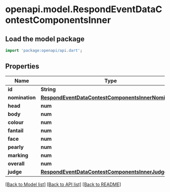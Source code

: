 # openapi.model.RespondEventDataContestComponentsInner

## Load the model package
```dart
import 'package:openapi/api.dart';
```

## Properties
Name | Type | Description | Notes
------------ | ------------- | ------------- | -------------
**id** | **String** |  | 
**nomination** | [**RespondEventDataContestComponentsInnerNomination**](RespondEventDataContestComponentsInnerNomination.md) |  | [optional] 
**head** | **num** |  | 
**body** | **num** |  | 
**colour** | **num** |  | 
**fantail** | **num** |  | 
**face** | **num** |  | 
**pearly** | **num** |  | 
**marking** | **num** |  | 
**overall** | **num** |  | 
**judge** | [**RespondEventDataContestComponentsInnerJudge**](RespondEventDataContestComponentsInnerJudge.md) |  | 

[[Back to Model list]](../README.md#documentation-for-models) [[Back to API list]](../README.md#documentation-for-api-endpoints) [[Back to README]](../README.md)



